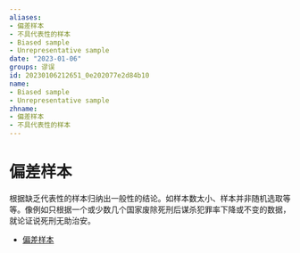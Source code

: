 ```yaml
---
aliases:
- 偏差样本
- 不具代表性的样本
- Biased sample
- Unrepresentative sample
date: "2023-01-06"
groups: 谬误
id: 20230106212651_0e202077e2d84b10
name:
- Biased sample
- Unrepresentative sample
zhname:
- 偏差样本
- 不具代表性的样本
---
```


# 偏差样本

根据缺乏代表性的样本归纳出一般性的结论。如样本数太小、样本并非随机选取等等。像例如只根据一个或少数几个国家废除死刑后谋杀犯罪率下降或不变的数据，就论证说死刑无助治安。

* [偏差样本](https://zh.wikipedia.org/wiki/%E5%81%8F%E5%B7%AE%E6%A8%A3%E6%9C%AC)
